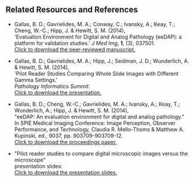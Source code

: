 ## Related Resources and References

* Gallas, B. D.; Gavrielides, M. A.; Conway, C.; Ivansky, A.; Keay, T.; Cheng, W.-C.; Hipp, J. & Hewitt, S. M. (2014), <br>
'Evaluation Environment for Digital and Analog Pathology (eeDAP): a platform for validation studies.' <i>J Med Img</i>, <b>1</b>, (3), 037501.<br>
<a href='http://spie.org/Publications/Journal/10.1117/1.JMI.1.3.037501'>Click to download the peer-reviewed manuscript.</a>

* Gallas, B. D.; Gavrielides, M. A.; Hipp, J.; Seidman, J. D.; Wunderlich, A. & Hewitt, S. M. (2014), <br>
'Pilot Reader Studies Comparing Whole Slide Images with Different Gamma Settings.' <br>
*Pathology Informatics Summit*. <br>
<a href='https://github.com/DIDSR/eeDAP/blob/master/000_docs/20140515_PI_BrandonGallas_Slides-4.pdf'>Click to download the presentation.</a>

* Gallas, B. D.; Cheng, W.-C.; Gavrielides, M. A.; Ivansky, A.; Keay, T.; Wunderlich, A.; Hipp, J. & Hewitt, S. M. (2014), <br>
"eeDAP: An evaluation environment for digital and analog pathology." <br>
In SPIE Medical Imaging Conference: Image Perception, Observer Performance, and Technology, Claudia R. Mello-Thoms & Matthew A. Kupinski, ed., 9037, pp. 903709-903709-12. <br>
<a href='https://github.com/DIDSR/eeDAP/blob/master/000_docs/20140224_SPIE_9037-8_BrandonGallas-proceedings-8.pdf'>Click to download the proceedings paper.</a>

* "Pilot reader studies to compare digital microscopic images versus the microscope" <br>
presentation slides: <br>
<a href='https://github.com/DIDSR/eeDAP/blob/master/000_docs/20140224_SPIE_9037-8_BrandonGallas-Slides-3.pdf'>Click to download the presentation slides.</a>
